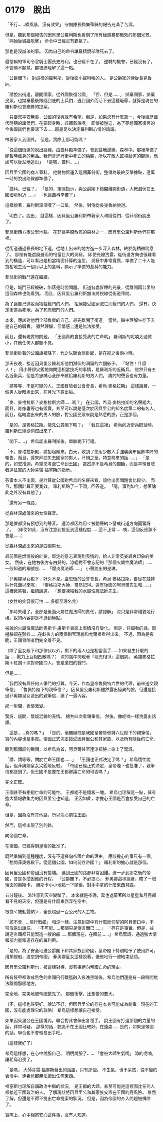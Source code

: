 # 0179　脫出

「不行……綠風暴，沒有效果」
守備隊長梅樂蒂絲的報告充滿了苦澀。

但是，聽到那個報告的因貝里公羅利斯也看到了所有綠風暴都無效的那個光景。
「開始從城牆攻擊」
命令中已經沒有霸氣了。

那也是沒辦法的事。
因為自己的命令讓最精銳部隊死去了。

最信賴的軍司令官騎士團長史丹利，也已經不在了。
逆轉的機會，已經沒有了。不管願不願意，都被迫理解了這一點。

「公爵閣下」
對這樣的羅利斯，從後面小聲叫喚的人。
是公爵家的侍從長克魯納。

「請脫出街道，離開國家，從外國恢復公國」
「但、但是……」
拋棄國家，拋棄民眾，也拋棄最後跟隨到底的士兵們，逃到國外而活下去這種恥辱，就算是現在的羅利斯也會猶豫的提案。

「只要您平安無事，公國的復興就有希望。但是，如果您有什麼萬一，今後經歷雌伏時期的諸侯們，在要起身時，該擁戴誰呢」
即使被壓迫，為了夢想國家復興的今後國民們也要活下去……那是足以決定羅利斯心情的話語。

帶著家人到國外。
但是，實際上那可能嗎？

「從這個街道的脫出路線，由蓋科殿準備了。會到盆地邊緣、森林中。那裡準備了能暫時藏身的用品。我們會進行街中死亡的偽裝，所以在敵人監視鬆懈的間隙，應該可以從盆地逃出」
「是嗎，蓋科……」

因貝里公國的商人蓋科。
他將物資運入這個菲翁街，整備為最終反擊據點，連萬一時的脫出路線都準備了。

「蓋科，已經？」
「是的，按照指示，與公爵閣下錯開離開街道，大概潛伏在王國國境附近……」
「也讓蓋科辛苦了」

這樣說著，羅利斯深深嘆了一口氣。
然後，對侍從長克魯納說道。

「明白了。脫出」
就這樣，因貝里公羅利斯帶著家人和隨從們，從菲翁街脫出了。

菲翁街西方兩公里地點。
在菲翁平原散佈的森林之一，因貝里公羅利斯他們在那裡。

從街道通過長長的地下道，從地上出來的地方進一步深入森林，終於能稍微喘息了。
那裡有能遮風避雨的相當巨大的洞窟。
即使光線洩露，從街道方向也很難看到的構造，可以看出是相當精密計算的造型。
洞窟中非常寬廣，準備了二十人能寬裕地生活一個月以上的食料，顯示了準備的蓋科的能力。

菲翁街的戰鬥還在繼續。

但是，城門已經被破，陷落是時間問題。
街道各處冒煙的光景，從離開兩公里的這個森林也能看到。
而且，因貝里公羅利斯無法將視線從街道移開。

為了讓自己逃脫而犧牲戰鬥的人們。
拒絕接受國家滅亡而戰鬥的人們。
還有，決定街道為死地，為了死而戰鬥的人們。

本來，應該對他們全部負責的自己，最先離開了街道。
當然，腦中理解生存下去是自己的職責。
雖然理解，但情感上還是無法接受。

而且，還有現實的問題。
「王國真的會接受我的亡命嗎」
羅利斯的呢喃太過微小，其他任何人都聽不見。

菲翁街掛著的公國旗被降下，代之以聯合旗掛起，是在那之後兩小時。

那天夜晚，接近因貝里公羅利斯他們潛伏的洞窟的六個影子。
「站住！什麼人！」
用小聲卻尖銳地詢問這相當技巧的事情，是羅利斯的近衛兵。
雖然只有五名近衛兵，但是將忠誠心全部奉獻給羅利斯的男人們。
詢問的聲音也有力量。

「請等等，不是可疑的人。王國冒險者公會會長，希烏·麥格拉斯」
這樣說著，一個男人從暗處出來，在月光下露出臉。

「麥、麥格拉斯？麥格拉斯大師……嗎？」
在公國，希烏·麥格拉斯的名聲絕大。
而且，肖像畫等也有販賣，甚至可以說是僅次於因貝里公的知名度第二的有名人。
而且，從暗處出來的男人的臉，對公國民眾來說是熟悉的臉，正是那個。

「是的，是麥格拉斯。能見公爵閣下嗎？」
「我在這裡」
希烏向近衛兵問話時，羅利斯已經從洞窟出來了。

「閣下……」
希烏認出羅利斯後，單膝跪下行禮。

「不，麥格拉斯殿，請抬起頭來。白天，收到了您用少數人手強襲奧布里卿本陣的報告。而且，還來拜訪失去國家的男人，汗顏之至。特意前來的話……」
「是的，如您推測，希望您考慮亡命到王國」
當然那不是希烏的獨斷，而是率領冒險者遠征軍的大師芬雷·福塞斯的指示。

芬雷本人不出面，是計算從公國對希烏的名聲來看，讓他出面問題會比較少。
而且，那個計算正要奏效。
羅利斯點了一下頭，回答道。
「嗯，事到如今，想著除此之外沒有其他了」

「還有另一條路」

從森林深處傳來的女性聲音。

那是誰都沒有預想到的聲音。
連涼都因為用＜被動聲納＞警戒街道方向而驚訝了。
（即使如此，沒有注意到接近到這種程度……這不正常……咦，這個反應該不會是……）

從森林深處出來的是四個男女。

最前面是燃燒般的紅髮，堅定的意志表現到表情的，給人非常英姿颯爽印象的美女。
然後，在她右後方有白髮的，涼絕對不會忘記的『那個火屬性魔法師』……一般知道的稱號是……
「爆炎魔法師……」
小聲說出的是琳。

「菲奧娜皇女殿下，好久不見。盧恩街的公會會長，希烏·麥格拉斯。自從在威特納什見面以來呢」
「麥格拉斯大師，當然記得。還有後面的阿貝爾先生和……」
這裡微笑著，繼續說道。
「想要凍結我的水屬性魔法師先生」

（女性的笑容很可怕……多麼至理名言）

「那時失禮了。全部是後面火屬性魔法師的責任，請諒解」
涼只是非常禮貌地行禮。說的內容卻是不遜到極點。

被說的火屬性魔法師奧斯卡·盧斯卡表面上表情沒有變化。
但是，仔細看的話，單邊臉頰在顫抖……在斜後方的兩個副官瑪麗和尤爾根看得出來。
不過，因為是夜晚，王國冒險者們完全看不見。

（除了皇女殿下和那傢伙以外，剩下的兩人也是相當高手……如果發生什麼的話……戰力上互相匹敵嗎？）
涼的腦中閃現著『龍虎相爭』這個詞。
英雄麥格拉斯＋紅劍＋涼對帝國四人。會是激烈的戰鬥。

但是……

「我們沒有與任何人爭鬥的打算。今天，作為皇帝魯佩特六世的代理，前來送交親筆信」
「魯佩特陛下的親筆信？」
因貝里公羅利斯雖然露出怪異的臉，但還是接過菲奧娜皇女遞出的親筆信，讀了一遍內容。

那一瞬間，表情激變。

驚訝、疑問、懷疑混雜的表情。
總共四次看親筆信。
然後，像呢喃一樣洩露出話語。

「這是……真的嗎？」
「是的。毫無疑問是我國皇帝魯佩特六世陛下的親筆信，寫的內容也是事實。帝國正式決定接受因貝里公和其家族、以及所有隨從的亡命」

聽到那個話的瞬間，以希烏為首，阿貝爾甚至連涼都臉上染上了驚訝。

「請、請等等。關於亡命王國也……」
「王國也正式決定了嗎？」
希烏慌忙說話，但菲奧娜皇女尖銳地反駁。
「帝國已經正式決定，皇帝陛下也批准了，親筆信都送到了。但王國不是要在王都審議亡命的可否嗎？」

完全正確。

王國甚至有拒絕亡命的可能性。
王都絕不是鐵板一塊。
希烏也理解這一點，擁有強大情報收集力的因貝里公也知道。
正因如此，才擔心王國是否會接受自己的亡命。

但是，因為沒有其他路，所以決心前往王國。

然而，這裡出現了別的路。

向帝國亡命。

在帝國，已經得到皇帝的批准了。

既然準備到這種程度，沒有不選擇向帝國亡命的理由。
應該擔心的事只有一個。
「想問菲奧娜殿下。從這個公國，如何前往帝國？」
羅利斯的擔心就是那個。

因貝里公國和帝國沒有接壤。
連到王國的路都非常困難。進一步到那之後的帝國，會是多麼困難的行程。
「公爵閣下，不必擔心」
菲奧娜這樣說著，瞄了一眼後面的奧斯卡。
奧斯卡小小地點一下頭後，對手中拿的什麼東西耳語。

五分鐘後。
涼注意到天空變暗了。
本來就是夜晚，雲也遮蔽著所以星星和月亮都看不見的天空，但還是有什麼東西浮在空中。

根據＜被動聲納＞，全長超過一百公尺的人工物。

「該不會……飛行戰艦」
和涼一樣，注意到空中有什麼而仰望的阿貝爾口中，不禁洩露出話語。
「不可能……那個只是傳言而已……」
「存在是事實。但是，據說連帝國都只能製造一艘的船……那個現在，在眼前……」
希烏驚訝，通過強大情報部力量知道存在的羅利斯。

「是的。為了安全地送公爵閣下和其家族到帝國，皇帝陛下特別給予了使用許可。用那艘船，送您到帝國」
菲奧娜皇女這樣說著，優雅地行一禮結束話語。

因貝里公羅利斯也，被這樣對待，沒有拒絕向帝國亡命的理由。

所有裝甲都染成黑色的帝國飛行戰艦融入夜晚黑暗後，希烏他們還是有一段時間無法離開那個地方。

完全地、完美地被帝國搶先了。
那個衝擊，比想像的要大。

（不，這樣也許更好。說法不好，但因貝里公的存在本身可能成為劇毒。現在的王國，沒有能處理它的政略）
希烏這樣想讓自己接受。

如果因貝里公在王國境內，聯合對此會伸出各種手。
說王國有打退那個的力量的話，非常可疑。
那樣的話，乾脆不在王國比較好。在遠處……是的，如果是帝國的話，聯合也不會輕易出手吧。

（這樣就好了）

希烏這樣想，在心中說服自己。
明明說服了……
「會被大師生氣嗎」
涼的呢喃，讓希烏沮喪了。

「是嗎」
大師芬雷·福塞斯發出的話語，只有那個。
不生氣，也不呆然，從不變的表情中，連希烏都無法讀出任何東西。

福塞斯也理解自國政治中樞的狀況。
是王都的大師。甚至可能是這裡面比任何人都接近王國政治的人。
了解現狀將因貝里公和其家族安置在王國的高風險。
雖然了解，但還是不得不提出亡命提案的狀況。
但是，因為帝國的介入問題被排除了。

實際上，心中相當安心這件事，沒有人知道。